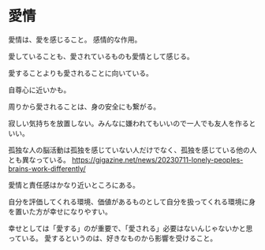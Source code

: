 # 愛情

愛情は、愛を感じること。
感情的な作用。

愛していることも、愛されているものも愛情として感じる。

愛することよりも愛されることに向いている。

自尊心に近いかも。

周りから愛されることは、身の安全にも繋がる。

寂しい気持ちを放置しない。みんなに嫌われてもいいので一人でも友人を作るといい。

孤独な人の脳活動は孤独を感じていない人だけでなく、孤独を感じている他の人とも異なっている。
https://gigazine.net/news/20230711-lonely-peoples-brains-work-differently/

愛情と責任感はかなり近いところにある。

自分を評価してくれる環境、価値があるものとして自分を扱ってくれる環境に身を置いた方が幸せになりやすい。

幸せとしては「愛する」のが重要で、「愛される」必要はないんじゃないかと思っている。
愛するというのは、好きなものから影響を受けること。
